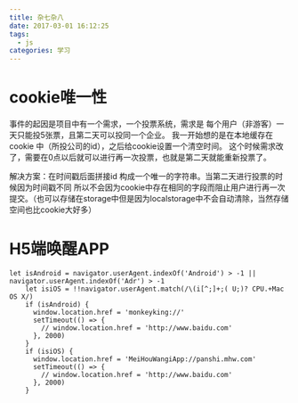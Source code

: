 ```yaml
---
title: 杂七杂八
date: 2017-03-01 16:12:25
tags:
  - js
categories: 学习
---
```

# cookie唯一性

事件的起因是项目中有一个需求，一个投票系统，需求是 每个用户（非游客）一天只能投5张票，且第二天可以投同一个企业。
我一开始想的是在本地缓存在 cookie 中（所投公司的id），之后给cookie设置一个清空时间。
这个时候需求改了，需要在0点以后就可以进行再一次投票，也就是第二天就能重新投票了。

解决方案：在时间戳后面拼接id 构成一个唯一的字符串。当第二天进行投票的时候因为时间戳不同 所以不会因为cookie中存在相同的字段而阻止用户进行再一次提交。（也可以存储在storage中但是因为localstorage中不会自动清除，当然存储空间也比cookie大好多）

# H5端唤醒APP

```
let isAndroid = navigator.userAgent.indexOf('Android') > -1 || navigator.userAgent.indexOf('Adr') > -1
    let isiOS = !!navigator.userAgent.match(/\(i[^;]+;( U;)? CPU.+Mac OS X/)
    if (isAndroid) {
      window.location.href = 'monkeyking://'
      setTimeout(() => {
        // window.location.href = 'http://www.baidu.com'
      }, 2000)
    }
    if (isiOS) {
      window.location.href = 'MeiHouWangiApp://panshi.mhw.com'
      setTimeout(() => {
        // window.location.href = 'http://www.baidu.com'
      }, 2000)
    }
```